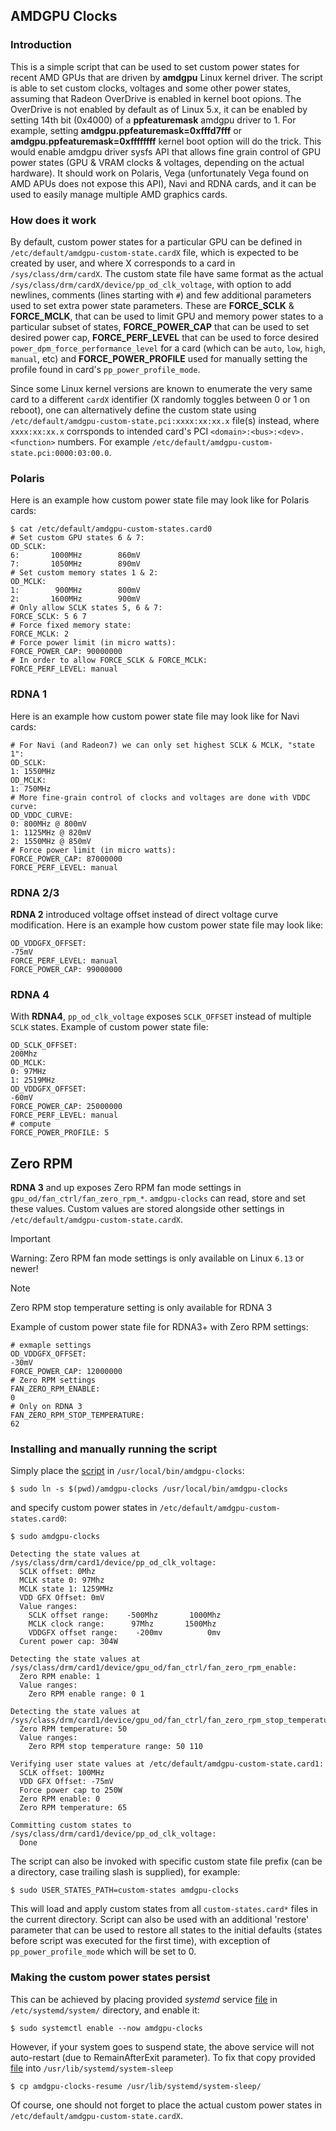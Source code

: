 ## AMDGPU Clocks

### Introduction

This is a simple script that can be used to set custom power states for recent
AMD GPUs that are driven by **amdgpu** Linux kernel driver. The script is able
to set custom clocks, voltages and some other power states, assuming that
Radeon OverDrive is enabled in kernel boot opions. The OverDrive is not enabled
by default as of Linux 5.x, it can be enabled by setting 14th bit (0x4000) of a
**ppfeaturemask** amdgpu driver to 1. For example, setting
**amdgpu.ppfeaturemask=0xfffd7fff** or **amdgpu.ppfeaturemask=0xffffffff**
kernel boot option will do the trick. This would enable amdgpu driver sysfs
API that allows fine grain control of GPU power states (GPU & VRAM clocks &
voltages, depending on the actual hardware).
It should work on Polaris, Vega (unfortunately Vega found on AMD APUs does
not expose this API), Navi and RDNA cards, and it can be used to easily manage
multiple AMD graphics cards.

### How does it work

By default, custom power states for a particular GPU can be defined in
`/etc/default/amdgpu-custom-state.cardX` file, which is expected to be created
by user, and where X corresponds to a card in `/sys/class/drm/cardX`. The
custom state file have same format as the actual
`/sys/class/drm/cardX/device/pp_od_clk_voltage`, with option to add
newlines, comments (lines starting with `#`) and few additional parameters used
to set extra power state parameters. These are **FORCE_SCLK** & **FORCE_MCLK**,
that can be used to limit GPU and memory power states to a particular subset
of states, **FORCE_POWER_CAP** that can be used to set desired power cap,
**FORCE_PERF_LEVEL** that can be used to force desired
`power_dpm_force_performance_level` for a card (which can be `auto`, `low`,
`high`, `manual`, etc) and **FORCE_POWER_PROFILE** used for manually setting
the profile found in card's `pp_power_profile_mode`.

Since some Linux kernel versions are known to enumerate the very same card to
a different `cardX` identifier (X randomly toggles between 0 or 1 on reboot),
one can alternatively define the custom state using
`/etc/default/amdgpu-custom-state.pci:xxxx:xx:xx.x` file(s) instead, where
`xxxx:xx:xx.x` corrsponds to intended card's PCI
`<domain>:<bus>:<dev>.<function>` numbers. For example
`/etc/default/amdgpu-custom-state.pci:0000:03:00.0`.

### Polaris
Here is an example how custom power state file may look like for Polaris cards:

```shell
$ cat /etc/default/amdgpu-custom-states.card0
# Set custom GPU states 6 & 7:
OD_SCLK:
6:       1000MHz        860mV
7:       1050MHz        890mV
# Set custom memory states 1 & 2:
OD_MCLK:
1:        900MHz        800mV
2:       1600MHz        900mV
# Only allow SCLK states 5, 6 & 7:
FORCE_SCLK: 5 6 7
# Force fixed memory state:
FORCE_MCLK: 2
# Force power limit (in micro watts):
FORCE_POWER_CAP: 90000000
# In order to allow FORCE_SCLK & FORCE_MCLK:
FORCE_PERF_LEVEL: manual
```

### RDNA 1
Here is an example how custom power state file may look like for Navi cards:
```shell
# For Navi (and Radeon7) we can only set highest SCLK & MCLK, "state 1":
OD_SCLK:
1: 1550MHz
OD_MCLK:
1: 750MHz
# More fine-grain control of clocks and voltages are done with VDDC curve:
OD_VDDC_CURVE:
0: 800MHz @ 800mV
1: 1125MHz @ 820mV
2: 1550MHz @ 850mV
# Force power limit (in micro watts):
FORCE_POWER_CAP: 87000000
FORCE_PERF_LEVEL: manual
```

### RDNA 2/3
**RDNA 2** introduced voltage offset instead of direct voltage curve modification.
Here is an example how custom power state file may look like:
```
OD_VDDGFX_OFFSET:
-75mV
FORCE_PERF_LEVEL: manual
FORCE_POWER_CAP: 99000000
```

### RDNA 4
With **RDNA4**, `pp_od_clk_voltage` exposes `SCLK_OFFSET` instead of multiple
`SCLK` states. Example of custom power state file:
```shell
OD_SCLK_OFFSET:
200Mhz
OD_MCLK:
0: 97MHz
1: 2519MHz
OD_VDDGFX_OFFSET:
-60mV
FORCE_POWER_CAP: 25000000
FORCE_PERF_LEVEL: manual
# compute
FORCE_POWER_PROFILE: 5
```

## Zero RPM
**RDNA 3** and up exposes Zero RPM fan mode settings in `gpu_od/fan_ctrl/fan_zero_rpm_*`.
`amdgpu-clocks` can read, store and set these values. Custom values are stored
alongside other settings in `/etc/default/amdgpu-custom-state.cardX`.

> [!IMPORTANT]
> Warning: Zero RPM fan mode settings is only available on Linux `6.13` or newer!

> [!NOTE]
> Zero RPM stop temperature setting is only available for RDNA 3

Example of custom power state file for RDNA3+ with Zero RPM settings:
```shell
# exmaple settings
OD_VDDGFX_OFFSET:
-30mV
FORCE_POWER_CAP: 12000000
# Zero RPM settings
FAN_ZERO_RPM_ENABLE:
0
# Only on RDNA 3
FAN_ZERO_RPM_STOP_TEMPERATURE:
62
```

### Installing and manually running the script

Simply place the [script](amdgpu-clocks) in `/usr/local/bin/amdgpu-clocks`:
```shell
$ sudo ln -s $(pwd)/amdgpu-clocks /usr/local/bin/amdgpu-clocks
```

and specify custom power states in `/etc/default/amdgpu-custom-states.card0`:
```shell
$ sudo amdgpu-clocks

Detecting the state values at /sys/class/drm/card1/device/pp_od_clk_voltage:
  SCLK offset: 0Mhz
  MCLK state 0: 97Mhz
  MCLK state 1: 1259MHz
  VDD GFX Offset: 0mV
  Value ranges:
    SCLK offset range:    -500Mhz       1000Mhz
    MCLK clock range:      97Mhz       1500Mhz
    VDDGFX offset range:    -200mv          0mv
  Curent power cap: 304W

Detecting the state values at /sys/class/drm/card1/device/gpu_od/fan_ctrl/fan_zero_rpm_enable:
  Zero RPM enable: 1
  Value ranges:
    Zero RPM enable range: 0 1

Detecting the state values at /sys/class/drm/card1/device/gpu_od/fan_ctrl/fan_zero_rpm_stop_temperature:
  Zero RPM temperature: 50
  Value ranges:
    Zero RPM stop temperature range: 50 110

Verifying user state values at /etc/default/amdgpu-custom-state.card1:
  SCLK offset: 100MHz
  VDD GFX Offset: -75mV
  Force power cap to 250W
  Zero RPM enable: 0
  Zero RPM temperature: 65

Committing custom states to /sys/class/drm/card1/device/pp_od_clk_voltage:
  Done
```

The script can also be invoked with specific custom state file prefix (can be
a directory, case trailing slash is supplied), for example:
```shell
$ sudo USER_STATES_PATH=custom-states amdgpu-clocks
```

This will load and apply custom states from all `custom-states.card*` files
in the current directory. Script can also be used with an additional 'restore'
parameter that can be used to restore all states to the initial defaults
(states before script was executed for the first time), with exception of
`pp_power_profile_mode` which will be set to 0.

### Making the custom power states persist

This can be achieved by placing provided *systemd* service
[file](amdgpu-clocks.service) in `/etc/systemd/system/` directory,
and enable it:
```shell
$ sudo systemctl enable --now amdgpu-clocks
```

However, if your system goes to suspend state, the above service will not
auto-restart (due to RemainAfterExit parameter). To fix that copy provided
[file](amdgpu-clocks-resume) into `/usr/lib/systemd/system-sleep`
```shell
$ cp amdgpu-clocks-resume /usr/lib/systemd/system-sleep/
```

Of course, one should not forget to place the actual custom power states in
`/etc/default/amdgpu-custom-state.cardX`.
